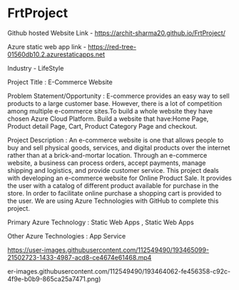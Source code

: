 # FrtProject

Github hosted Website Link - https://archit-sharma20.github.io/FrtProject/

Azure static web app link - https://red-tree-01560db10.2.azurestaticapps.net

Industry - LifeStyle

Project Title : E-Commerce Website 

Problem Statement/Opportunity : E-commerce provides an easy way to sell products to a large customer base. 
However, there is a lot of competition among multiple e-commerce sites.To build a whole website they have chosen Azure 
Cloud Platform. Build a website that have:Home Page, Product detail Page, Cart, Product Category Page and checkout.


Project Description : An e-commerce website is one that allows people to buy and sell physical goods,
services, and digital products over the internet rather than at a brick-and-mortar location. 
Through an e-commerce website, a business can process orders, accept payments, manage shipping and logistics, 
and provide customer service.  This project deals with developing an e-commerce website for Online Product Sale.
It provides the user with a catalog of different product available for purchase in the store. 
In order to facilitate online purchase a shopping cart is provided to the user. We are using Azure 
Technologies with GitHub to complete this project.


Primary Azure Technology : Static Web Apps , Static Web Apps 

Other Azure Technologies : App Service

https://user-images.githubusercontent.com/112549490/193465099-21502723-1433-4987-acd8-ce4674e61468.mp4

er-images.githubusercontent.com/112549490/193464062-fe456358-c92c-4f9e-b0b9-865ca25a7471.png)

